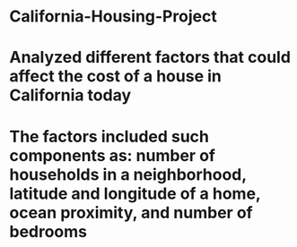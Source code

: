 # California-Housing-Project
# Analyzed different factors that could affect the cost of a house in California today
# The factors included such components as: number of households in a neighborhood, latitude and longitude of a home, ocean proximity, and number of bedrooms
